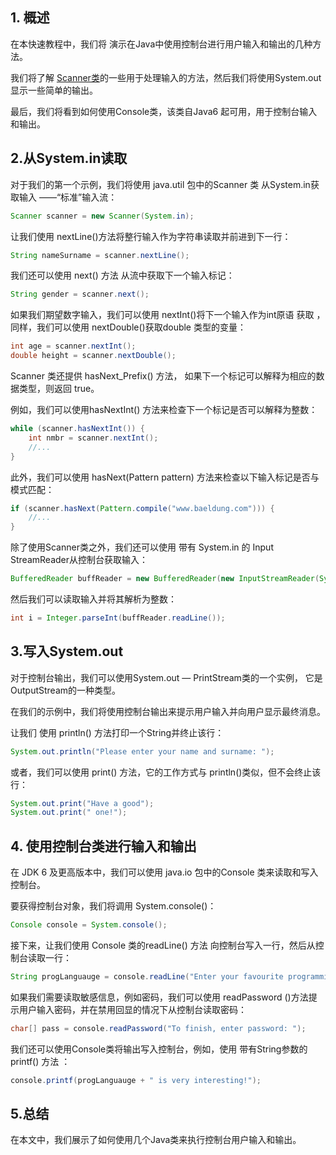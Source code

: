 ## 1. 概述

在本快速教程中，我们将 演示在Java中使用控制台进行用户输入和输出的几种方法。

我们将了解 [Scanner类](https://www.baeldung.com/java-scanner)的一些用于处理输入的方法，然后我们将使用System.out显示一些简单的输出。

最后，我们将看到如何使用Console类，该类自Java6 起可用，用于控制台输入和输出。

## 2.从System.in读取

对于我们的第一个示例，我们将使用 java.util 包中的Scanner 类 从System.in获取输入 ——“标准”输入流：

```java
Scanner scanner = new Scanner(System.in);
```

让我们使用 nextLine()方法将整行输入作为字符串读取并前进到下一行：

```java
String nameSurname = scanner.nextLine();
```

我们还可以使用 next() 方法 从流中获取下一个输入标记：

```java
String gender = scanner.next();
```

如果我们期望数字输入，我们可以使用 nextInt()将下一个输入作为int原语 获取 ，同样，我们可以使用 nextDouble()获取double 类型的变量：

```java
int age = scanner.nextInt();
double height = scanner.nextDouble();
```

Scanner 类还提供 hasNext_Prefix() 方法， 如果下一个标记可以解释为相应的数据类型，则返回 true。

例如，我们可以使用hasNextInt() 方法来检查下一个标记是否可以解释为整数：

```java
while (scanner.hasNextInt()) {
    int nmbr = scanner.nextInt();
    //...
}
```

此外，我们可以使用 hasNext(Pattern pattern) 方法来检查以下输入标记是否与模式匹配：

```java
if (scanner.hasNext(Pattern.compile("www.baeldung.com"))) {         
    //...
}
```

除了使用Scanner类之外，我们还可以使用 带有 System.in 的 Input StreamReader从控制台获取输入：

```java
BufferedReader buffReader = new BufferedReader(new InputStreamReader(System.in));
```

然后我们可以读取输入并将其解析为整数：

```java
int i = Integer.parseInt(buffReader.readLine());

```

## 3.写入System.out

对于控制台输出，我们可以使用System.out — PrintStream类的一个实例， 它是OutputStream的一种类型。

在我们的示例中，我们将使用控制台输出来提示用户输入并向用户显示最终消息。

让我们 使用 println() 方法打印一个String并终止该行：

```java
System.out.println("Please enter your name and surname: ");
```

或者，我们可以使用 print() 方法，它的工作方式与 println()类似，但不会终止该行：

```java
System.out.print("Have a good");
System.out.print(" one!");
```

## 4. 使用控制台类进行输入和输出

在 JDK 6 及更高版本中，我们可以使用 java.io 包中的Console 类来读取和写入控制台。

要获得控制台对象，我们将调用 System.console()：

```java
Console console = System.console();
```

接下来，让我们使用 Console 类的readLine() 方法 向控制台写入一行，然后从控制台读取一行：

```java
String progLanguauge = console.readLine("Enter your favourite programming language: ");

```

如果我们需要读取敏感信息，例如密码，我们可以使用 readPassword ()方法提示用户输入密码，并在禁用回显的情况下从控制台读取密码：

```java
char[] pass = console.readPassword("To finish, enter password: ");

```

我们还可以使用Console类将输出写入控制台，例如，使用 带有String参数的printf() 方法 ：

```java
console.printf(progLanguauge + " is very interesting!");

```

## 5.总结

在本文中，我们展示了如何使用几个Java类来执行控制台用户输入和输出。